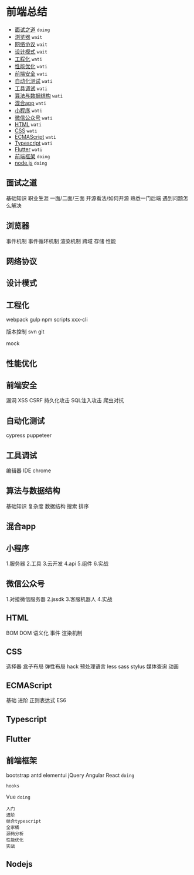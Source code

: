 # 前端总结
* [面试之道](#面试之道) `doing`
* [浏览器](#浏览器) `wait`
* [网络协议](#网络协议) `wait`
* [设计模式](#设计模式) `wait`
* [工程化](#工程化) `wati`
* [性能优化](#性能优化) `wati`
* [前端安全](#前端安全) `wati`
* [自动化测试](#自动化测试) `wati`
* [工具调试](#工具调试) `wati`
* [算法与数据结构](#算法与数据结构) `wati`
* [混合app](#混合app) `wati`
* [小程序](#小程序) `wati`
* [微信公众号](#微信公众号) `wati`
* [HTML](#html) `wati`
* [CSS](#css) `wati`
* [ECMAScript](#ecmascript) `wati`
* [Typescript](#typescript) `wati`
* [Flutter](#flutter) `wati`
* [前端框架](#前端框架) `doing`
* [node.js](#nodejs) `doing`

## 面试之道

基础知识
职业生涯
一面/二面/三面
开源看法/如何开源
熟悉一门后端
遇到问题怎么解决

## 浏览器

事件机制
事件循环机制
渲染机制
跨域
存储
性能

## 网络协议
## 设计模式
## 工程化

webpack
gulp
npm scripts
xxx-cli

版本控制
svn
git

mock

## 性能优化
## 前端安全

漏洞
XSS
CSRF
持久化攻击
SQL注入攻击
爬虫对抗

## 自动化测试

cypress
puppeteer

## 工具调试

编辑器 IDE
chrome

## 算法与数据结构

基础知识
复杂度
数据结构
搜索
排序

## 混合app

## 小程序

1.服务器
2.工具
3.云开发
4.api
5.组件
6.实战

## 微信公众号

1.对接微信服务器
2.jssdk
3.客服机器人
4.实战

## HTML

BOM
DOM
语义化
事件
渲染机制

## CSS

选择器
盒子布局
弹性布局
hack
预处理语言 less sass stylus
媒体查询
动画

## ECMAScript

基础
进阶
正则表达式
ES6

## Typescript
## Flutter
## 前端框架
bootstrap
antd
elementui
jQuery
Angular
React `doing`
```
hooks
```
Vue `doing`
```
入门
进阶
结合typescript
全家桶
源码分析
性能优化
实战
```
## Nodejs